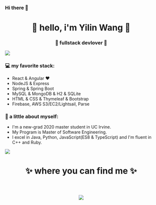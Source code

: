 ### Hi there 👋

<!--
**dlwangyilin/dlwangyilin** is a ✨ _special_ ✨ repository because its `README.md` (this file) appears on your GitHub profile.

Here are some ideas to get you started:

- 🔭 I’m currently working on ...
- 🌱 I’m currently learning ...
- 👯 I’m looking to collaborate on ...
- 🤔 I’m looking for help with ...
- 💬 Ask me about ...
- 📫 How to reach me: ...
- 😄 Pronouns: ...
- ⚡ Fun fact: ...
-->

<h1 align="center"> 🤩 hello, i'm Yilin Wang 🤩 </h1>
<h3 align="center">🚀 fullstack devlover 🚀</h3>

<img src="https://yata-apix-a9caea66-ad78-425f-aa08-e292558ebb65.lss.locawebcorp.com.br/b7c7dbff38ae4f419c94ce8d2254b9d9.png"> 

### 💻 my favorite stack:
- React & Angular ❤
- NodeJS & Express
- Spring & Spring Boot
- MySQL & MongoDB & H2 & SQLite
- HTML & CSS & Thymeleaf & Bootstrap
- Firebase, AWS S3/EC2/Lightsail, Parse

### 👧 a little about myself:
- I'm a new-grad 2020 master student in UC Irvine. 
- My Program is Master of Software Engineering.
- I excel in Java, Python, JavaScript(ES8 & TypeScript) and I'm fluent in C++ and Ruby. 

<img src="https://yata-apix-a9caea66-ad78-425f-aa08-e292558ebb65.lss.locawebcorp.com.br/b7c7dbff38ae4f419c94ce8d2254b9d9.png"> 

<h1 align="center">
✨ where you can find me ✨
  
  <p align="center"><br/>
   <a href="https://www.linkedin.com/in/yilin-wang-uci//">
    <img src="https://img.shields.io/badge/linkedin-yilin--wang-blue">
  </a>
  
</p>
</h1>


